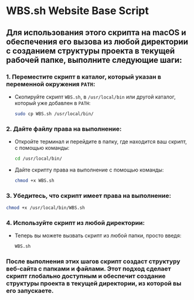 # WBS.sh Website Base Script
## Для использования этого скрипта на macOS и обеспечения его вызова из любой директории с созданием структуры проекта в текущей рабочей папке, выполните следующие шаги:

### 1. **Переместите скрипт в каталог, который указан в переменной окружения `PATH`**:
   - Скопируйте скрипт `WBS.sh`, в `/usr/local/bin` или другой каталог, который уже добавлен в `PATH`:
     ```bash
     sudo cp WBS.sh /usr/local/bin/
     ```

### 2. **Дайте файлу права на выполнение**:
   - Откройте терминал и перейдите в папку, где находится ваш скрипт, с помощью команды:
     ```bash
     cd /usr/local/bin/
     ```
   - Дайте скрипту права на выполнение с помощью команды:
     ```bash
     chmod +x WBS.sh
     ```

### 3. **Убедитесь, что скрипт имеет права на выполнение**:
   ```bash
   chmod +x /usr/local/bin/WBS.sh
   ```

### 4. **Используйте скрипт из любой директории**:
   - Теперь вы можете вызвать скрипт из любой папки, просто введя:
     ```bash
     WBS.sh
     ```

### После выполнения этих шагов скрипт создаст структуру веб-сайта с папками и файлами. Этот подход сделает скрипт глобально доступным и обеспечит создание структуры проекта в текущей директории, из которой вы его запускаете.